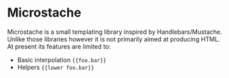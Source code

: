 # Microstache

Microstache is a small templating library inspired by Handlebars/Mustache.  Unlike those 
libraries however it is not primarily aimed at producing HTML.  At present its features are
limited to:

* Basic interpolation `{{foo.bar}}`
* Helpers `{{lower foo.bar}}`